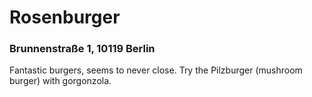 <h1>Rosenburger</h1>
<h3>Brunnenstraße 1, 10119 Berlin</h3>
<p>Fantastic burgers, seems to never close. Try the Pilzburger (mushroom burger) with gorgonzola.</p>